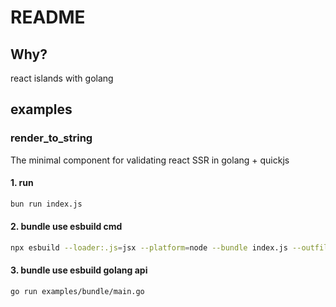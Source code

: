 # README

## Why?
react islands with golang

## examples
### render_to_string
The minimal component for validating react SSR in golang + quickjs

#### 1. run
```sh
bun run index.js
```

#### 2. bundle use esbuild cmd
```sh
npx esbuild --loader:.js=jsx --platform=node --bundle index.js --outfile=index.bundle_esbuild_cli.js
```

#### 3. bundle use esbuild golang api
```sh
go run examples/bundle/main.go
```
